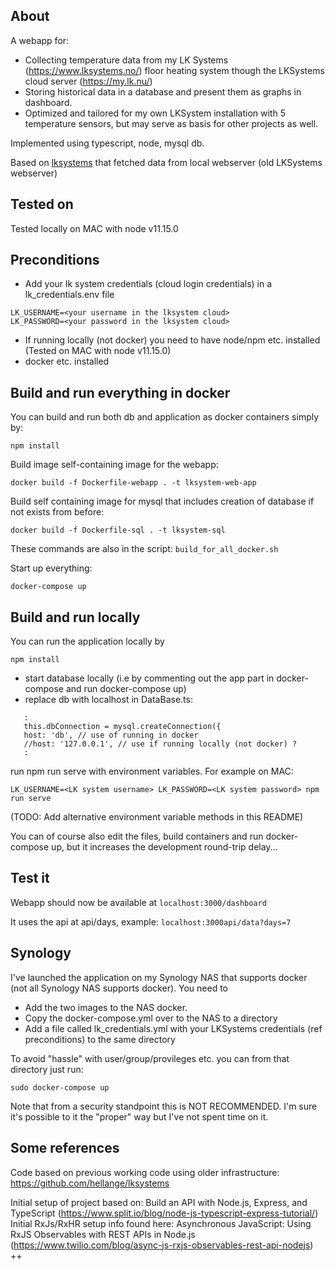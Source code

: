 ## About
A webapp for:
- Collecting temperature data from my LK Systems (https://www.lksystems.no/) floor heating system though the LKSystems cloud server (https://my.lk.nu/)
- Storing historical data in a database and present them as graphs in dashboard.
- Optimized and tailored for my own LKSystem installation with 5 temperature sensors, but may serve as basis for other projects as well.

Implemented using typescript, node, mysql db.

Based on [lksystems](https://github.com/hellange/lksystems) that fetched data from local webserver (old LKSystems webserver)

## Tested on
Tested locally on MAC with node v11.15.0

## Preconditions
- Add your lk system credentials (cloud login credentials) in a lk_credentials.env file

```
LK_USERNAME=<your username in the lksystem cloud>
LK_PASSWORD=<your password in the lksystem cloud>
```
- If running locally (not docker) you need to have node/npm etc. installed (Tested on MAC with node v11.15.0)
- docker etc. installed

## Build and run everything in docker
You can build and run both db and application as docker containers simply by:
```
npm install
```
Build image self-containing image for the webapp:
```
docker build -f Dockerfile-webapp . -t lksystem-web-app
```
Build self containing image for mysql that includes creation of database if not exists from before:
```
docker build -f Dockerfile-sql . -t lksystem-sql
```
These commands are also in the script: 
```build_for_all_docker.sh```

Start up everything:
```
docker-compose up
```

## Build and run locally
You can run the application locally by
```
npm install
```
- start database locally (i.e by commenting out the app part in docker-compose and run docker-compose up)
- replace db with localhost in DataBase.ts:
```
   :
   this.dbConnection = mysql.createConnection({
   host: 'db', // use of running in docker
   //host: '127.0.0.1', // use if running locally (not docker) ?
   :
```

run npm run serve with environment variables. For example on MAC:

```
LK_USERNAME=<LK system username> LK_PASSWORD=<LK system password> npm run serve
```

(TODO: Add alternative environment variable methods in this README)

You can of course also edit the files, build containers and run docker-compose up, but it increases the development round-trip delay...

## Test it
Webapp should now be available at 
```localhost:3000/dashboard```

It uses the api at api/days, example:
```localhost:3000api/data?days=7```

## Synology
I've launched the application on my Synology NAS that supports docker (not all Synology NAS supports docker).
You need to 
- Add the two images to the NAS docker. 
- Copy the docker-compose.yml over to the NAS to a directory
- Add a file called lk_credentials.yml with your LKSystems credentials (ref preconditions) to the same directory

To avoid "hassle" with user/group/provileges etc. you can from that directory just run:
```
sudo docker-compose up
```
Note that from a security standpoint this is NOT RECOMMENDED. I'm sure it's possible to it the "proper" way but I've not spent time on it.


## Some references
Code based on previous working code using older infrastructure:
  https://github.com/hellange/lksystems

Initial setup of project based on:
  Build an API with Node.js, Express, and TypeScript (https://www.split.io/blog/node-js-typescript-express-tutorial/)
Initial RxJs/RxHR setup info found here:
  Asynchronous JavaScript: Using RxJS Observables with REST APIs in Node.js (https://www.twilio.com/blog/async-js-rxjs-observables-rest-api-nodejs)
++
